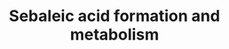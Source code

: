 ---
annotations:
- id: PW:0000002
  parent: classic metabolic pathway
  type: Pathway Ontology
  value: classic metabolic pathway
- id: PW:0000010
  parent: classic metabolic pathway
  type: Pathway Ontology
  value: lipid metabolic pathway
- id: PW:0000029
  parent: classic metabolic pathway
  type: Pathway Ontology
  value: fatty acid biosynthetic pathway
authors:
- Conroy lipids
- AlexanderPico
- Eweitz
citedin: ''
communities:
- Lipids
description: Formation of sebaleic acid and its related octadecanoids
last-edited: 2024-07-22
ndex: null
organisms:
- Homo sapiens
redirect_from:
- /index.php/Pathway:WP5315
- /instance/WP5315
- /instance/WP5315_r134474
revision: r134474
schema-jsonld:
- '@context': https://schema.org/
  '@id': https://wikipathways.github.io/pathways/WP5315.html
  '@type': Dataset
  creator:
    '@type': Organization
    name: WikiPathways
  description: Formation of sebaleic acid and its related octadecanoids
  keywords:
  - 5-KODE
  - 5-oxo-18-ODE
  - 5S-18-DiODE
  - 5S-HODE
  - 8Z-octadecenoyl-CoA
  - ACSL1et al
  - ALOX5
  - CYP4F3
  - FADS1
  - FADS2
  - Palmitic Acid
  - Palmitoyl CoA
  - Sapienic acid
  - Sapienoyl-CoA
  - Sebaleic acid
  - Sebaleoyl CoA
  license: CC0
  name: Sebaleic acid formation and metabolism
seo: CreativeWork
title: Sebaleic acid formation and metabolism
wpid: WP5315
---